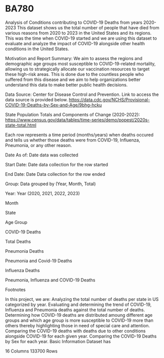 # BA780
Analysis of Conditions contributing to COVID-19 Deaths from years 2020-2023
This dataset shows us the total number of people that have died from various reasons from 2020 to 2023 in the United States and its regions. This was the time when COVID-19 started and we are using this dataset to evaluate and analyze the impact of COVID-19 alongside other health conditions in the United States.

Motivation and Report Summary:
We aim to assess the regions and demographic age groups most susceptible to COVID-19-related mortality, allowing us to strategically allocate our vaccination resources to target these high-risk areas. This is done due to the countless people who suffered from this disease and we aim to help organizations better understand this data to make better public health decisions.

Data Source:
Center for Disease Control and Prevention. Link to access the data source is provided below. https://data.cdc.gov/NCHS/Provisional-COVID-19-Deaths-by-Sex-and-Age/9bhg-hcku

State Population Totals and Components of Change (2020-2022): https://www.census.gov/data/tables/time-series/demo/popest/2020s-state-total.html

Each row represents a time period (months/years) when deaths occured and tells us whether those deaths were from COVID-19, Influenza, Pneumonia, or any other reason.

Date As of: Date data was collected

Start Date: Date data collection for the row started

End Date: Date Data collection for the row ended

Group: Data grouped by (Year, Month, Total)

Year: Year (2020, 2021, 2022, 2023)

Month

State

Age Group

COVID-19 Deaths

Total Deaths

Pneumonia Deaths

Pneumonia and Covid-19 Deaths

Influenza Deaths

Pneumonia, Influenza and COVID-19 Deaths

Footnotes


In this project, we are:
Analyzing the total number of deaths per state in US categorized by year.
Evaluating and determining the trend of COVID-19, Influenza and Pneumonia deaths against the total number of deaths.
Determining how COVID-19 deaths are distributed amoung different age groups and which age group is more susceptible to COVID-19 more than others thereby highlighting those in need of special care and attention.
Comparing the COVID-19 deaths with deaths due to other conditions alongside COVID-19 for each given year.
Comparing the COVID-19 Deaths by Sex for each year.
Basic Information
Dataset has

16 Columns
133700 Rows
